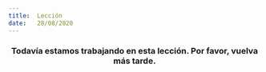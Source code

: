 ```yaml
---
title:  Lección
date:   28/08/2020
---
```


### <center>Todavía estamos trabajando en esta lección. Por favor, vuelva más tarde.</center>